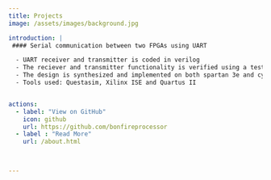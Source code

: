 ```yaml
---
title: Projects
image: /assets/images/background.jpg

introduction: |
 #### Serial communication between two FPGAs using UART

  - UART receiver and transmitter is coded in verilog
  - The reciever and transmitter functionality is verified using a testbench
  - The design is synthesized and implemented on both spartan 3e and cyclone IV FPGA
  - Tools used: Questasim, Xilinx ISE and Quartus II


actions:
  - label: "View on GitHub"
    icon: github
    url: https://github.com/bonfireprocessor
  - label : "Read More" 
    url: /about.html

  

---
```



